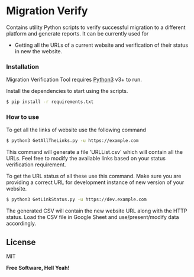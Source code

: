 # Migration Verify

Contains utility Python scripts to verify successful migration to a different platform and generate reports. It can be currently used for 

  - Getting all the URLs of a current website and verification of their status in new the website.



### Installation

Migration Verification Tool requires [Python3](https://www.python.org/) v3+ to run.

Install the dependencies to start using the scripts.

```sh
$ pip install -r requirements.txt
```

### How to use

To get all the links of website use the following command
```sh
$ python3 GetAllTheLinks.py -u https://example.com
```

This command will generate a file 'URLList.csv' which will contain all the URLs. Feel free to modify the available links based on your status verification requirement.

To get the URL status of all these use this command. Make sure you are providing a correct URL for development instance of new version of your website.
```sh
$ python3 GetLinkStatus.py -u https://dev.example.com
```

The generated CSV will contain the new website URL along with the HTTP status. Load the CSV file in Google Sheet and use/present/modify data accordingly.

License
----

MIT


**Free Software, Hell Yeah!**

